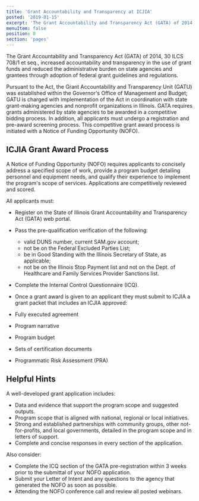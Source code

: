 ```yaml
---
title: 'Grant Accountability and Transparency at ICJIA'
posted: '2019-01-15'
excerpt: 'The Grant Accountability and Transparency Act (GATA) of 2014, 30 ILCS 708/1 et seq., increased accountability and transparency in the use of grant funds and reduced the administrative burden on state agencies and grantees through adoption of federal grant guidelines and regulations.'
menuItem: false
position: 0
section: 'pages'
---
```


The Grant Accountability and Transparency Act (GATA) of 2014, 30 ILCS 708/1 et seq., increased accountability and transparency in the use of grant funds and reduced the administrative burden on state agencies and grantees through adoption of federal grant guidelines and regulations.

Pursuant to the Act, the Grant Accountability and Transparency Unit (GATU) was established within the Governor's Office of Management and Budget; GATU is charged with implementation of the Act in coordination with state grant-making agencies and nonprofit organizations in Illinois. GATA requires grants administered by state agencies to be awarded in a competitive bidding process. In addition, all applicants must undergo a registration and pre-award screening process. This competitive grant award process is initiated with a Notice of Funding Opportunity (NOFO).

<div class="layout row wrap mt-5">
<div class="flex xs12 sm12 md6">

## ICJIA Grant Award Process

A Notice of Funding Opportunity (NOFO) requires applicants to concisely address a specified scope of work, provide a program budget detailing personnel and equipment needs, and qualify their experience to implement the program's scope of services. Applications are competitively reviewed and scored.

All applicants must:

- Register on the State of Illinois Grant Accountability and Transparency Act (GATA) web portal.
- Pass the pre-qualification verification of the following:
  - valid DUNS number, current SAM.gov account;
  - not be on the Federal Excluded Parties List;
  - be in Good Standing with the Illinois Secretary of State, as applicable;
  - not be on the Illinois Stop Payment list and not on the Dept. of Healthcare and Family Services Provider Sanctions list.
- Complete the Internal Control Questionnaire (ICQ).
- Once a grant award is given to an applicant they must submit to ICJIA a grant packet that includes an ICJIA approved:

- Fully executed agreement
- Program narrative
- Program budget
- Sets of certification documents
- Programmatic Risk Assessment (PRA)

</div>

<div class="flex xs12 sm12 md6">

## Helpful Hints

A well-developed grant application includes:

- Data and evidence that support the program scope and suggested outputs.
- Program scope that is aligned with national, regional or local initiatives.
- Strong and established partnerships with community groups, other not-for-profits, and local governments, detailed in the program scope and in letters of support.
- Complete and concise responses in every section of the application.

Also consider:

- Complete the ICQ section of the GATA pre-registration within 3 weeks prior to the submittal of your NOFO application.
- Submit your Letter of Intent and any questions to the agency that generated the NOFO as soon as possible.
- Attending the NOFO conference call and review all posted webinars.

</div>
</div>

